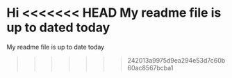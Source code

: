 Hi
<<<<<<< HEAD
My readme file is up to dated today
=======
My readme file is up to date today
>>>>>>> 242013a9975d9ea294e53d7c60b60ac8567bcba1
